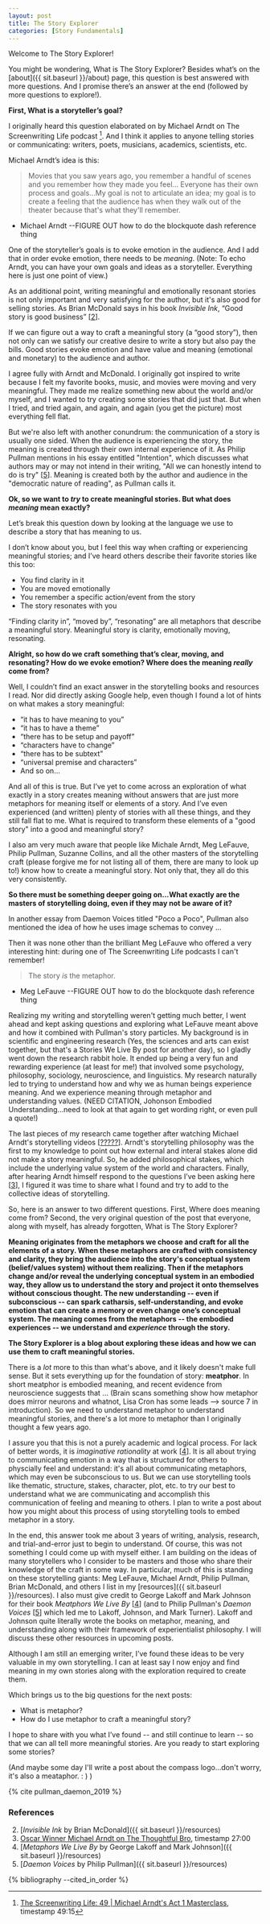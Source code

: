 ```yaml
---
layout: post
title: The Story Explorer
categories: [Story Fundamentals]
---
```


Welcome to The Story Explorer!

You might be wondering, What is The Story Explorer? Besides what’s on the [about]({{ sit.baseurl }}/about) page, this question is best answered with more questions. And I promise there’s an answer at the end (followed by more questions to explore!).

**First, What is a storyteller’s goal?**

I originally heard this question elaborated on by Michael Arndt on The Screenwriting Life podcast [^1]. And I think it applies to anyone telling stories or communicating: writers, poets, musicians, academics, scientists, etc.

Michael Arndt’s idea is this: 

> Movies that you saw years ago, you remember a handful of scenes and you remember how they made you feel... Everyone has their own process and goals...My goal is not to articulate an idea; my goal is to create a feeling that the audience has when they walk out of the theater because that's what they'll remember.
- Michael Arndt --FIGURE OUT how to do the blockquote dash reference thing

One of the storyteller’s goals is to evoke emotion in the audience. And I add that in order evoke emotion, there needs to be *meaning*. (Note: To echo Arndt, you can have your own goals and ideas as a storyteller. Everything here is just one point of view.)

As an additional point, writing meaningful and emotionally resonant stories is not only important and very satisfying for the author, but it's also good for selling stories. As Brian McDonald says in his book *Invisible Ink*, “Good story is good business” [[2](#references)].

If we can figure out a way to craft a meaningful story (a “good story”), then not only can we satisfy our creative desire to write a story but also pay the bills. Good stories evoke emotion and have value and meaning (emotional and monetary) to the audience and author.

I agree fully with Arndt and McDonald. I originally got inspired to write because I felt my favorite books, music, and movies were moving and very meaningful. They made me realize something new about the world and/or myself, and I wanted to try creating some stories that did just that. But when I tried, and tried again, and again, and again (you get the picture) most everything fell flat.

But we're also left with another conundrum: the communication of a story is usually one sided. When the audience is experiencing the story, the meaning is created through their own internal experience of it. As Philip Pullman mentions in his essay entitled "Intention", which discusses what authors may or may not intend in their writing, "All we can honestly intend to do is try" [[5](#references)]. Meaning is created both by the author and audience in the "democratic nature of reading", as Pullman calls it.

**Ok, so we want to *try* to create meaningful stories. But what does *meaning* mean exactly?**

Let’s break this question down by looking at the language we use to describe a story that has meaning to us.

I don’t know about you, but I feel this way when crafting or experiencing meaningful stories; and I’ve heard others describe their favorite stories like this too: 
- You find clarity in it
- You are moved emotionally
- You remember a specific action/event from the story
- The story resonates with you

“Finding clarity in”, “moved by”, “resonating” are all metaphors that describe a meaningful story. Meaningful story is clarity, emotionally moving, resonating.

**Alright, so how do we craft something that’s clear, moving, and resonating? How do we evoke emotion? Where does the meaning *really* come from?**

Well, I couldn’t  find an exact answer in the storytelling books and resources I read. Nor did directly asking Google help, even though I found a lot of hints on what makes a story meaningful:
- “it has to have meaning to you”
- “it has to have a theme”
- “there has to be setup and payoff”
- “characters have to change”
- “there has to be subtext”
- “universal premise and characters”
- And so on…

And all of this is true. But I’ve yet to come across an exploration of what exactly in a story creates meaning without answers that are just more metaphors for meaning itself or elements of a story. And I’ve even experienced (and written) plenty of stories with all these things, and they still fall flat to me. What is required to transform these elements of a "good story" into a good and meaningful story?

I also am very much aware that people like Michale Arndt, Meg LeFauve, Philip Pullman, Suzanne Collins, and all the other masters of the storytelling craft (please forgive me for not listing all of them, there are many to look up to!) know how to create a meaningful story. Not only that, they all do this very consistently.

**So there must be something deeper going on...What exactly are the masters of storytelling doing, even if they may not be aware of it?**

In another essay from Daemon Voices titled "Poco a Poco", Pullman also mentioned the idea of how he uses image schemas to convey ...

Then it was none other than the brilliant Meg LeFauve who offered a very interesting hint: during one of The Screenwriting Life podcasts I can't remember! 
> The story *is* the metaphor.
- Meg LeFauve --FIGURE OUT how to do the blockquote dash reference thing

Realizing my writing and storytelling weren't getting much better, I went ahead and kept asking questions and exploring what LeFauve meant above and how it combined with Pullman's story particles. My background is in scientific and engineering research (Yes, the sciences and arts can exist together, but that's a Stories We Live By post for another day), so I gladly went down the research rabbit hole. It ended up being a very fun and rewarding experience (at least for me!) that involved some psychology, philosophy, sociology, neuroscience, and linguistics. My research naturally led to trying to understand how and why we as human beings experience meaning. And we experience meaning through metaphor and understanding values. (NEED CITATION, Johonson Embodied Understanding...need to look at that again to get wording right, or even pull a quote!)

The last pieces of my research came together after watching Michael Arndt's storytelling videos [[?????](#references)]. Arndt's storytelling philosophy was the first to my knowledge to point out how external and interal stakes alone did not make a story meaningful. So, he added philosophical stakes, which include the underlying value system of the world and characters. Finally, after hearing Arndt himself respond to the questions I’ve been asking here [[3](#references)], I figured it was time to share what I found and try to add to the collective ideas of storytelling.

So, here is an answer to two different questions. First, Where does meaning come from? Second, the very original question of the post that everyone, along with myself, has already forgotten, What is The Story Explorer?

**Meaning originates from the metaphors we choose and craft for all the elements of a story. When these metaphors are crafted with consistency and clarity, they bring the audience into the story's conceptual system (belief/values system) without them realizing. Then if the metaphors change and/or reveal the underlying conceptual system in an embodied way, they allow us to understand the story and project it onto themselves without conscious thought. The new understanding -- even if subconscious -- can spark catharsis, self-understanding, and evoke emotion that can create a memory or even change one’s conceptual system. The meaning comes from the metaphors -- the embodied experiences -- we understand and *experience* through the story.**

**The Story Explorer is a blog about exploring these ideas and how we can use them to craft meaningful stories.**

There is a *lot* more to this than what's above, and it likely doesn't make full sense. But it sets everything up for the foundation of story: **meatphor**. In short meatphor is embodied meaning, and recent evidence from neuroscience suggests that ... (Brain scans something show how metaphor does mirror neurons and whatnot, Lisa Cron has some leads --> source 7 in introduction). So we need to understand metaphor to understand meaningful stories, and there's a lot more to metaphor than I originally thought a few years ago. 

I assure you that this is not a purely academic and logical process. For lack of better words, it is *imaginative rationality* at work [[4](#references)]. It is all about trying to communicating emotion in a way that is structured for others to physcially feel and understand: it's all about communicating metaphors, which may even be subconscious to us. But we can use storytelling tools like thematic, structure, stakes, character, plot, etc. to try our best to understand what we are communicating and accomplish this communication of feeling and meaning to others. I plan to write a post about how you might about this process of using storytelling tools to embed metaphor in a story.

In the end, this answer took me about 3 years of writing, analysis, research, and trial-and-error just to begin to understand. Of course, this was not something I could come up with myself either. I am building on the ideas of many storytellers who I consider to be masters and those who share their knowledge of the craft in some way. In particular, much of this is standing on these storytelling giants: Meg LeFauve, Michael Arndt, Philip Pullman, Brian McDonald, and others I list in my [resources]({{ sit.baseurl }}/resources). I also must give credit to George Lakoff and Mark Johnson for their book *Meatphors We Live By* [[4](#references)] (and to Philip Pullman's *Daemon Voices* [[5](#references)] which led me to Lakoff, Johnson, and Mark Turner). Lakoff and Johnson quite literally wrote the books on metaphor, meaning, and understanding along with their framework of experientialist philosophy. I will discuss these other resources in upcoming posts.

Although I am still an emerging writer, I’ve found these ideas to be very valuable in my own storytelling. I can at least say I now enjoy and find meaning in my own stories along with the exploration required to create them.

Which brings us to the big questions for the next posts: 
- What is metaphor? 
- How do I use metaphor to craft a meaningful story?

I hope to share with you what I’ve found -- and still continue to learn -- so that we can all tell more meaningful stories. Are you ready to start exploring some stories?

(And maybe some day I'll write a post about the compass logo...don't worry, it's also a meataphor. : ) )

{% cite pullman_daemon_2019 %}

### References
[^1]: [The Screenwriting Life: 49 \| Michael Arndt's Act 1 Masterclass](https://anchor.fm/thescreenwritinglife/episodes/49--Michael-Arndts-Act-1-Masterclass-e12l4ak), timestamp 49:15
2. [*Invisible Ink* by Brian McDonald]({{ sit.baseurl }}/resources)
3. [Oscar Winner Michael Arndt on The Thoughtful Bro](https://www.youtube.com/watch?v=aDrw5R4ya1k&t=1618s), timestamp 27:00
4. [*Metaphors We Live By* by George Lakoff and Mark Johnson]({{ sit.baseurl }}/resources)
5. [*Daemon Voices* by Philip Pullman]({{ sit.baseurl }}/resources)

<div class="references">
{% bibliography --cited_in_order %}
</div>
